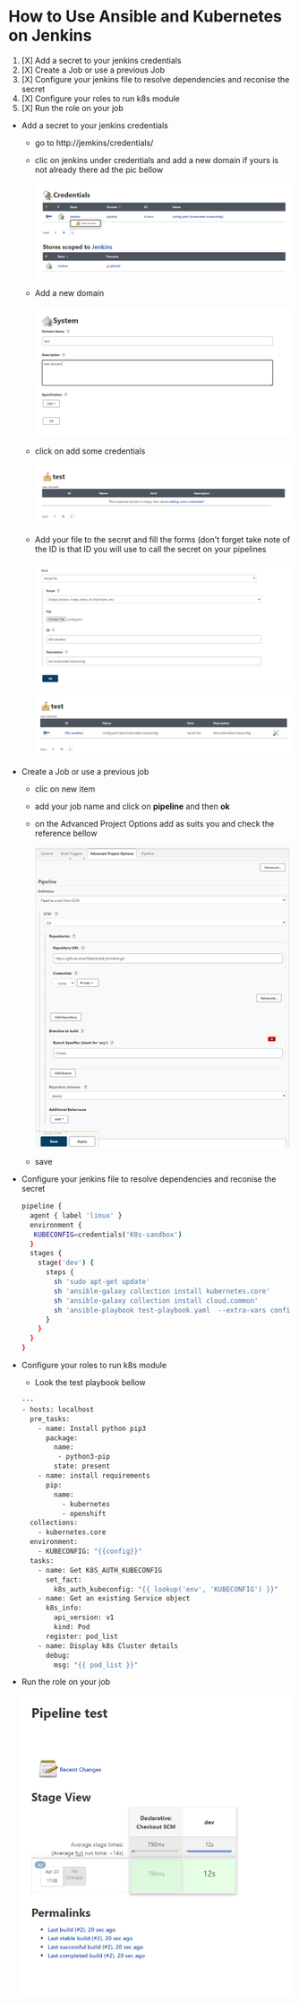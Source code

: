 # How to Use Ansible and Kubernetes on Jenkins

1. [X] Add a secret to your jenkins credentials
2. [X] Create a Job or use a previous Job
3. [X] Configure your jenkins file to resolve dependencies and reconise the secret
4. [X] Configure your roles to run k8s module
5. [X] Run the role on your job

* Add a secret to your jenkins credentials

  * go to http://jemkins/credentials/
  * clic on jenkins under credentials and add a new domain if yours is not already there ad the pic bellow

    ![](assets/20220420_162855_new_domain.PNG)
  * Add a new domain

    ![](assets/20220420_163155_NewDomain.PNG)
  * click on add some credentials

    ![](assets/20220420_163330_addsomecredentials.PNG)
  * Add your file to the secret and fill the forms (don't forget take note of the ID is that ID you will use to call the secret on your pipelines

    ![](assets/20220420_163716_addkube.PNG)

    ![](assets/20220420_163820_secret.PNG)
* Create a Job or use a previous job

  * clic on new item
  * add your job name and click on **pipeline** and then **ok**
  * on the Advanced Project Options add as suits you and check the reference bellow

    ![](assets/20220420_165318_pipeline.PNG)
  * save
* Configure your jenkins file to resolve dependencies and reconise the secret

  ```bash
  pipeline {
    agent { label 'linux' }
    environment {
     KUBECONFIG=credentials('K8s-sandbox') 
    }
    stages {
      stage('dev') {
        steps {
          sh 'sudo apt-get update'
          sh 'ansible-galaxy collection install kubernetes.core'
          sh 'ansible-galaxy collection install cloud.common'
          sh 'ansible-playbook test-playbook.yaml  --extra-vars config=$KUBECONFIG'
        }
      }
    }
  }
  ```
* Configure your roles to run k8s module

  * Look the test playbook bellow

  ```bash
  ---
  - hosts: localhost
    pre_tasks:
      - name: Install python pip3
        package:
          name:
           - python3-pip
          state: present
      - name: install requirements
        pip:
          name:
            - kubernetes
            - openshift
    collections:
      - kubernetes.core
    environment:
      - KUBECONFIG: "{{config}}"
    tasks:
      - name: Get K8S_AUTH_KUBECONFIG
        set_fact:
          k8s_auth_kubeconfig: "{{ lookup('env', 'KUBECONFIG') }}"
      - name: Get an existing Service object
        k8s_info:
          api_version: v1
          kind: Pod
        register: pod_list
      - name: Display k8s Cluster details
        debug:
          msg: "{{ pod_list }}"
  ```
* Run the role on your job

  ![](assets/20220420_171906_run.PNG)
